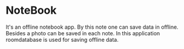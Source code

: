 # NoteBook
It's an offline notebook app. By this note one can save data in offline. Besides a photo can be saved in each note. 
In this application roomdatabase is used for saving offline data.

